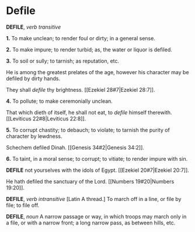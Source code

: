 # Defile

**DEFILE**, _verb transitive_

**1.** To make unclean; to render foul or dirty; in a general sense.

**2.** To make impure; to render turbid; as, the water or liquor is defiled.

**3.** To soil or sully; to tarnish; as reputation, etc.

He is among the greatest prelates of the age, however his character may be defiled by dirty hands.

They shall _defile_ thy brightness. [[Ezekiel 28#7|Ezekiel 28:7]].

**4.** To pollute; to make ceremonially unclean.

That which dieth of itself, he shall not eat, to _defile_ himself therewith. [[Leviticus 22#8|Leviticus 22:8]].

**5.** To corrupt chastity; to debauch; to violate; to tarnish the purity of character by lewdness.

Schechem defiled Dinah. [[Genesis 34#2|Genesis 34:2]].

**6.** To taint, in a moral sense; to corrupt; to vitiate; to render impure with sin.

**DEFILE** not yourselves with the idols of Egypt. [[Ezekiel 20#7|Ezekiel 20:7]].

He hath defiled the sanctuary of the Lord. [[Numbers 19#20|Numbers 19:20]].

**DEFILE**, _verb intransitive_ \[Latin A thread.\] To march off in a line, or file by file; to file off.

**DEFILE**, _noun_ A narrow passage or way, in which troops may march only in a file, or with a narrow front; a long narrow pass, as between hills, etc.